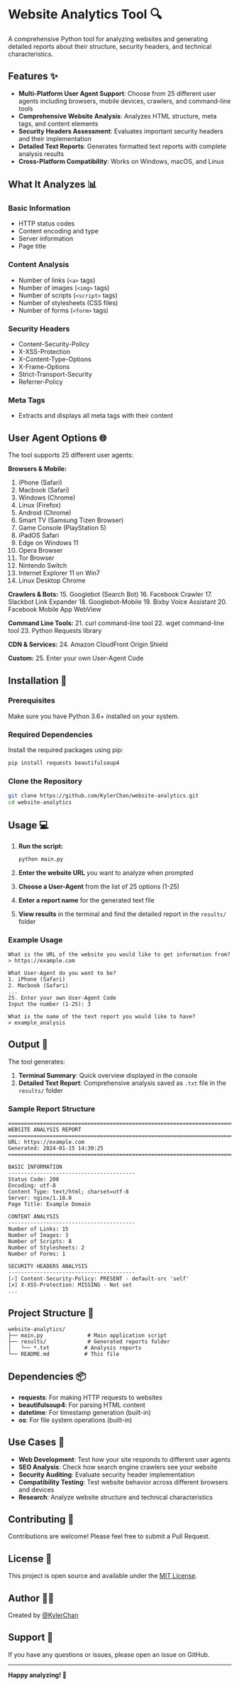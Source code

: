 # Website Analytics Tool 🔍

A comprehensive Python tool for analyzing websites and generating detailed reports about their structure, security headers, and technical characteristics.

## Features ✨

- **Multi-Platform User Agent Support**: Choose from 25 different user agents including browsers, mobile devices, crawlers, and command-line tools
- **Comprehensive Website Analysis**: Analyzes HTML structure, meta tags, and content elements
- **Security Headers Assessment**: Evaluates important security headers and their implementation
- **Detailed Text Reports**: Generates formatted text reports with complete analysis results
- **Cross-Platform Compatibility**: Works on Windows, macOS, and Linux

## What It Analyzes 📊

### Basic Information
- HTTP status codes
- Content encoding and type
- Server information
- Page title

### Content Analysis
- Number of links (`<a>` tags)
- Number of images (`<img>` tags)
- Number of scripts (`<script>` tags)
- Number of stylesheets (CSS files)
- Number of forms (`<form>` tags)

### Security Headers
- Content-Security-Policy
- X-XSS-Protection
- X-Content-Type-Options
- X-Frame-Options
- Strict-Transport-Security
- Referrer-Policy

### Meta Tags
- Extracts and displays all meta tags with their content

## User Agent Options 🌐

The tool supports 25 different user agents:

**Browsers & Mobile:**
1. iPhone (Safari)
2. Macbook (Safari)
3. Windows (Chrome)
4. Linux (Firefox)
5. Android (Chrome)
6. Smart TV (Samsung Tizen Browser)
7. Game Console (PlayStation 5)
8. iPadOS Safari
9. Edge on Windows 11
10. Opera Browser
11. Tor Browser
12. Nintendo Switch
13. Internet Explorer 11 on Win7
14. Linux Desktop Chrome

**Crawlers & Bots:**
15. Googlebot (Search Bot)
16. Facebook Crawler
17. Slackbot Link Expander
18. Googlebot-Mobile
19. Bixby Voice Assistant
20. Facebook Mobile App WebView

**Command Line Tools:**
21. curl command-line tool
22. wget command-line tool
23. Python Requests library

**CDN & Services:**
24. Amazon CloudFront Origin Shield

**Custom:**
25. Enter your own User-Agent Code

## Installation 🚀

### Prerequisites

Make sure you have Python 3.6+ installed on your system.

### Required Dependencies

Install the required packages using pip:

```bash
pip install requests beautifulsoup4
```

### Clone the Repository

```bash
git clone https://github.com/KylerChan/website-analytics.git
cd website-analytics
```

## Usage 💻

1. **Run the script:**
   ```bash
   python main.py
   ```

2. **Enter the website URL** you want to analyze when prompted

3. **Choose a User-Agent** from the list of 25 options (1-25)

4. **Enter a report name** for the generated text file

5. **View results** in the terminal and find the detailed report in the `results/` folder

### Example Usage

```
What is the URL of the website you would like to get information from?
> https://example.com

What User-Agent do you want to be?
1. iPhone (Safari)
2. Macbook (Safari)
...
25. Enter your own User-Agent Code
Input the number (1-25): 3

What is the name of the text report you would like to have?
> example_analysis
```

## Output 📄

The tool generates:

1. **Terminal Summary**: Quick overview displayed in the console
2. **Detailed Text Report**: Comprehensive analysis saved as `.txt` file in the `results/` folder

### Sample Report Structure

```
================================================================================
WEBSITE ANALYSIS REPORT
================================================================================
URL: https://example.com
Generated: 2024-01-15 14:30:25
================================================================================

BASIC INFORMATION
----------------------------------------
Status Code: 200
Encoding: utf-8
Content Type: text/html; charset=utf-8
Server: nginx/1.18.0
Page Title: Example Domain

CONTENT ANALYSIS
----------------------------------------
Number of Links: 15
Number of Images: 3
Number of Scripts: 8
Number of Stylesheets: 2
Number of Forms: 1

SECURITY HEADERS ANALYSIS
----------------------------------------
[✓] Content-Security-Policy: PRESENT - default-src 'self'
[✗] X-XSS-Protection: MISSING - Not set
...
```

## Project Structure 📁

```
website-analytics/
├── main.py              # Main application script
├── results/             # Generated reports folder
│   └── *.txt           # Analysis reports
└── README.md           # This file
```

## Dependencies 📦

- **requests**: For making HTTP requests to websites
- **beautifulsoup4**: For parsing HTML content
- **datetime**: For timestamp generation (built-in)
- **os**: For file system operations (built-in)

## Use Cases 🎯

- **Web Development**: Test how your site responds to different user agents
- **SEO Analysis**: Check how search engine crawlers see your website
- **Security Auditing**: Evaluate security header implementation
- **Compatibility Testing**: Test website behavior across different browsers and devices
- **Research**: Analyze website structure and technical characteristics

## Contributing 🤝

Contributions are welcome! Please feel free to submit a Pull Request.

## License 📝

This project is open source and available under the [MIT License](LICENSE).

## Author 👨‍💻

Created by [@KylerChan](https://github.com/KylerChan)

## Support 💬

If you have any questions or issues, please open an issue on GitHub.

---

**Happy analyzing! 🚀**
